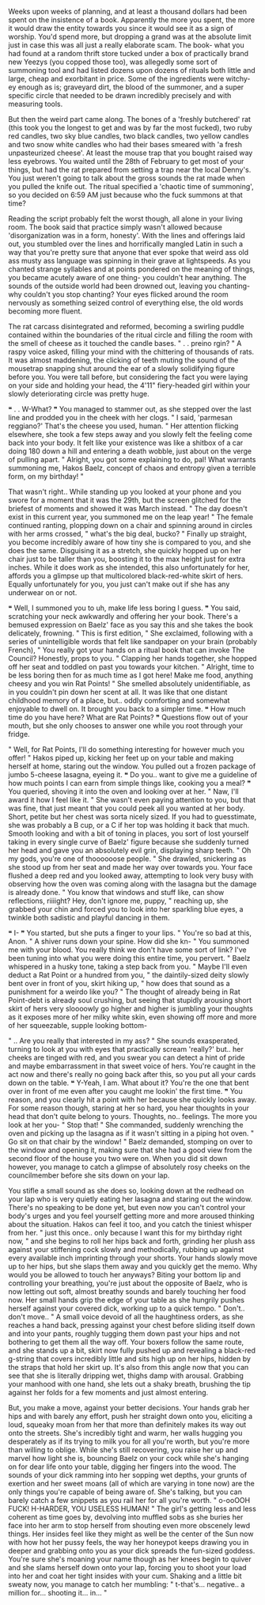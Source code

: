 Weeks upon weeks of planning, and at least a thousand dollars had been spent on the insistence of a book. Apparently the more you spent, the more it would draw the entity towards you since it would see it as a sign of worship. You'd spend more, but dropping a grand was at the absolute limit just in case this was all just a really elaborate scam. The book- what you had found at a random thrift store tucked under a box of practically brand new Yeezys (you copped those too), was allegedly some sort of summoning tool and had listed dozens upon dozens of rituals both little and large, cheap and exorbitant in price. Some of the ingredients were witchy-ey enough as is; graveyard dirt, the blood of the summoner, and a super specific circle that needed to be drawn incredibly precisely and with measuring tools.

But then the weird part came along. The bones of a 'freshly butchered' rat (this took you the longest to get and was by far the most fucked), two ruby red candles, two sky blue candles, two black candles, two yellow candles and two snow white candles who had their bases smeared with 'a fresh unpasteurized cheese'. At least the mouse trap that you bought raised way less eyebrows. You waited until the 28th of February to get most of your things, but had the rat prepared from setting a trap near the local Denny's. You just weren't going to talk about the gross sounds the rat made when you pulled the knife out. The ritual specified a 'chaotic time of summoning', so you decided on 6:59 AM just because who the fuck summons at that time?

Reading the script probably felt the worst though, all alone in your living room. The book said that practice simply wasn't allowed because 'disorganization was in a form, honesty'. With the lines and offerings laid out, you stumbled over the lines and horrifically mangled Latin in such a way that you're pretty sure that anyone that ever spoke that weird ass old ass musty ass language was spinning in their grave at lightspeeds. As you chanted strange syllables and at points pondered on the meaning of things, you became acutely aware of one thing- you couldn't hear anything. The sounds of the outside world had been drowned out, leaving you chanting- why couldn't you stop chanting? Your eyes flicked around the room nervously as something seized control of everything else, the old words becoming more fluent.

The rat carcass disintegrated and reformed, becoming a swirling puddle contained within the boundaries of the ritual circle and filling the room with the smell of cheese as it touched the candle bases. " . . preino rgin? " A raspy voice asked, filling your mind with the chittering of thousands of rats. It was almost maddening, the clicking of teeth muting the sound of the mousetrap snapping shut around the ear of a slowly solidifying figure before you. You were tall before, but considering the fact you were laying on your side and holding your head, the 4'11" fiery-headed girl within your slowly deteriorating circle was pretty huge. 

❝ . . W-What? ❞ You managed to stammer out, as she stepped over the last line and prodded you in the cheek with her clogs. " I said, 'parmesan reggiano?' That's the cheese you used, human. " Her attention flicking elsewhere, she took a few steps away and you slowly felt the feeling come back into your body. It felt like your existence was like a shitbox of a car doing 180 down a hill and entering a death wobble, just about on the verge of pulling apart. " Alright, you got some explaining to do, pal! What warrants summoning me, Hakos Baelz, concept of chaos and entropy given a terrible form, on my birthday! "

That wasn't right.. While standing up you looked at your phone and you swore for a moment that it was the 29th, but the screen glitched for the briefest of moments and showed it was March instead. " The day doesn't exist in this current year, you summoned me on the leap year! " The female continued ranting, plopping down on a chair and spinning around in circles with her arms crossed, " what's the big deal, bucko? " Finally up straight, you become incredibly aware of how tiny she is compared to you, and she does the same. Disguising it as a stretch, she quickly hopped up on her chair just to be taller than you, boosting it to the max height just for extra inches. While it does work as she intended, this also unfortunately for her, affords you a glimpse up that multicolored black-red-white skirt of hers. Equally unfortunately for you, you just can't make out if she has any underwear on or not. 

❝ Well, I summoned you to uh, make life less boring I guess. ❞ You said, scratching your neck awkwardly and offering her your book. There's a bemused expression on Baelz' face as you say this and she takes the book delicately, frowning. " This is first edition, " She exclaimed, following with a series of unintelligible words that felt like sandpaper on your brain (probably French), " You really got your hands on a ritual book that can invoke The Council? Honestly, props to you. " Clapping her hands together, she hopped off her seat and toddled on past you towards your kitchen. " Alright, time to be less boring then for as much time as I got here! Make me food, anything cheesy and you win Rat Points! " She smelled absolutely unidentifiable, as in you couldn't pin down her scent at all. It was like that one distant childhood memory of a place, but.. oddly comforting and somewhat enjoyable to dwell on. It brought you back to a simpler time. ❝ How much time do you have here? What are Rat Points? ❞ Questions flow out of your mouth, but she only chooses to answer one while you root through your fridge. 

" Well, for Rat Points, I'll do something interesting for however much you offer! " Hakos piped up, kicking her feet up on your table and making herself at home, staring out the window. You pulled out a frozen package of jumbo 5-cheese lasagna, eyeing it. ❝ Do you.. want to give me a guideline of how much points I can earn from simple things like, cooking you a meal? ❞ You queried, shoving it into the oven and looking over at her. " Naw, I'll award it how I feel like it. " She wasn't even paying attention to you, but that was fine, that just meant that you could peek all you wanted at her body. Short, petite but her chest was sorta nicely sized. If you had to guesstimate, she was probably a B cup, or a C if her top was holding it back that much. Smooth looking and with a bit of toning in places, you sort of lost yourself taking in every single curve of Baelz' figure because she suddenly turned her head and gave you an absolutely evil grin, displaying sharp teeth. " Oh my gods, you're one of thoooooose people. " She drawled, snickering as she stood up from her seat and made her way over towards you. Your face flushed a deep red and you looked away, attempting to look very busy with observing how the oven was coming along with the lasagna but the damage is already done. " You know that windows and stuff like, can show reflections, riiiight? Hey, don't ignore me, puppy, " reaching up, she grabbed your chin and forced you to look into her sparkling blue eyes, a twinkle both sadistic and playful dancing in them.

❝ I- ❞ You started, but she puts a finger to your lips. " You're so bad at this, Anon. " A shiver runs down your spine. How did she kn- " You summoned me with your blood. You really think we don't have some sort of link? I've been tuning into what you were doing this entire time, you pervert. " Baelz whispered in a husky tone, taking a step back from you. " Maybe I'll even deduct a Rat Point or a hundred from you, " the daintily-sized deity slowly bent over in front of you, skirt hiking up, " how does that sound as a punishment for a weirdo like you? " The thought of already being in Rat Point-debt is already soul crushing, but seeing that stupidly arousing short skirt of hers very sloooowly go higher and higher is jumbling your thoughts as it exposes more of her milky white skin, even showing off more and more of her squeezable, supple looking bottom-

" .. Are you really that interested in my ass? " She sounds exasperated, turning to look at you with eyes that practically scream 'really?' but.. her cheeks are tinged with red, and you swear you can detect a hint of pride and maybe embarrassment in that sweet voice of hers. You're caught in the act now and there's really no going back after this, so you put all your cards down on the table. ❝ Y-Yeah, I am. What about it? You're the one that bent over in front of me even after you caught me lookin' the first time. ❞ You reason, and you clearly hit a point with her because she quickly looks away. For some reason though, staring at her so hard, you hear thoughts in your head that don't quite belong to yours. Thoughts, no.. feelings. The more you look at her you- " Stop that! " She commanded, suddenly wrenching the oven and picking up the lasagna as if it wasn't sitting in a piping hot oven. " Go sit on that chair by the window! " Baelz demanded, stomping on over to the window and opening it, making sure that she had a good view from the second floor of the house you two were on. When you did sit down however, you manage to catch a glimpse of absolutely rosy cheeks on the councilmember before she sits down on your lap.

You stifle a small sound as she does so, looking down at the redhead on your lap who is very quietly eating her lasagna and staring out the window. There's no speaking to be done yet, but even now you can't control your body's urges and you feel yourself getting more and more aroused thinking about the situation. Hakos can feel it too, and you catch the tiniest whisper from her. " just this once.. only because I want this for my birthday right now, " and she begins to roll her hips back and forth, grinding her plush ass against your stiffening cock slowly and methodically, rubbing up against every available inch imprinting through your shorts. Your hands slowly move up to her hips, but she slaps them away and you quickly get the memo. Why would you be allowed to touch her anyways? Biting your bottom lip and controlling your breathing, you're just about the opposite of Baelz, who is now letting out soft, almost breathy sounds and barely touching her food now. Her small hands grip the edge of your table as she hungrily pushes herself against your covered dick, working up to a quick tempo. " Don't.. don't move.. " A small voice devoid of all the haughtiness orders, as she reaches a hand back, pressing against your chest before sliding itself down and into your pants, roughly tugging them down past your hips and not bothering to get them all the way off. Your boxers follow the same route, and she stands up a bit, skirt now fully pushed up and revealing a black-red g-string that covers incredibly little and sits high up on her hips, hidden by the straps that hold her skirt up. It's also from this angle now that you can see that she is literally dripping wet, thighs damp with arousal. Grabbing your manhood with one hand, she lets out a shaky breath, brushing the tip against her folds for a few moments and just almost entering. 

But, you make a move, against your better decisions. Your hands grab her hips and with barely any effort, push her straight down onto you, eliciting a loud, squeaky moan from her that more than definitely makes its way out onto the streets. She's incredibly tight and warm, her walls hugging you desperately as if its trying to milk you for all you're worth, but you're more than willing to oblige. While she's still recovering, you raise her up and marvel how light she is, bouncing Baelz on your cock while she's hanging on for dear life onto your table, digging her fingers into the wood. The sounds of your dick ramming into her sopping wet depths, your grunts of exertion and her sweet moans (all of which are varying in tone now) are the only things you're capable of being aware of. She's talking, but you can barely catch a few snippets as you rail her for all you're worth. " o-ooOOH FUCK! H-HARDER, YOU USELESS HUMAN! " The girl's getting less and less coherent as time goes by, devolving into muffled sobs as she buries her face into her arm to stop herself from shouting even more obscenely lewd things. Her insides feel like they might as well be the center of the Sun now with how hot her pussy feels, the way her honeypot keeps drawing you in deeper and grabbing onto you as your dick spreads the fun-sized goddess. You're sure she's moaning your name though as her knees begin to quiver and she slams herself down onto your lap, forcing you to shoot your load into her and coat her tight insides with your cum. Shaking and a little bit sweaty now, you manage to catch her mumbling: " t-that's... negative.. a million for... shooting it... in... "